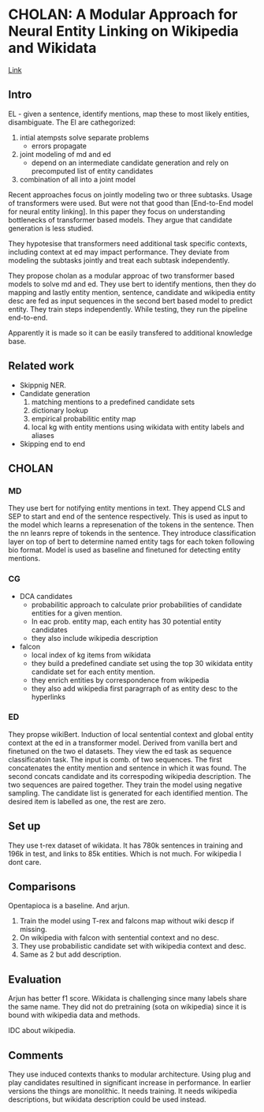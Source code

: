 # CHOLAN: A Modular Approach for Neural Entity Linking on Wikipedia and Wikidata

[Link](https://arxiv.org/abs/2101.09969)

## Intro

EL - given a sentence, identify mentions, map these to most likely entities, disambiguate.
The El are cathegorized: 
1. intial atempsts solve separate problems
   - errors propagate
2. joint modeling of md and ed
   - depend on an intermediate candidate generation and rely on precomputed list of entity candidates 
3. combination of all into a joint model

Recent approaches focus on jointly modeling two or three subtasks.
Usage of transformers were used.
But were not that good than [End-to-End model for neural entity linking].
In this paper they focus on understanding bottlenecks of transformer based models.
They argue that candidate generation is less studied.

They hypotesise that transformers need additional task specific contexts, including context at ed may impact performance.
They deviate from modeling the subtasks jointly and treat each subtask independently.

They propose cholan as a modular approac of two transformer based models to solve md and ed.
They use bert to identify mentions, then they do mapping and lastly entity mention, sentence, candidate and wikipedia entity desc are fed as input sequences in the second bert based model to predict entity.
They train steps independently.
While testing, they run the pipeline end-to-end.

Apparently it is made so it can be easily transfered to additional knowledge base.

## Related work

- Skippnig NER.
- Candidate generation
  1. matching mentions to a predefined candidate sets
  2. dictionary lookup
  3. empirical probabilitic entity map
  4. local kg with entity mentions using wikidata with entity labels and aliases
- Skipping end to end

## CHOLAN

### MD

They use bert for notifying entity mentions in text.
They append CLS and SEP to start and end of the sentence respectively.
This is used as input to the model which learns a represenation of the tokens in the sentence.
Then the nn leanrs repre of tokends in the sentence.
They introduce classification layer on top of bert to determine named entity tags for each token following bio format.
Model is used as baseline and finetuned for detecting entity mentions.

### CG

- DCA candidates
  - probabilitic approach to calculate prior probabilities of candidate entities for a given mention.
  - In eac prob. entity map, each entity has 30 potential entity candidates
  - they also include wikipedia description
- falcon 
  - local index of kg items from wikidata
  - they build a predefined candiate set using the top 30 wikidata entity candidate set for each entity mention.
  - they enrich entities by correspondence from wikipedia
  - they also add wikipedia first paragrraph of as entity desc to the hyperlinks

### ED

They propse wikiBert.
Induction of local sentential context and global entity context at the ed in a transformer model.
Derived from vanilla bert and finetuned on the two el datasets.
They view the ed task as sequence classificatoin task.
The input is comb. of two sequences.
The first concatenates the entity mention and sentence in which it was found.
The second concats candidate and its correspoding wikipedia description.
The two sequences are paired together.
They train the model using negative sampling.
The candidate list is generated for each identified mention.
The desired item is labelled as one, the rest are zero.

## Set up

They use t-rex dataset of wikidata.
It has 780k sentences in training and 196k in test, and links to 85k entities.
Which is not much.
For wikipedia I dont care.

## Comparisons

Opentapioca is a baseline.
And arjun.

1. Train the model using T-rex and falcons map without wiki descp if missing.
2. On wikipedia with falcon with sentential context and no desc.
3. They use probabilistic candidate set with wikipedia context and desc.
4. Same as 2 but add description.

## Evaluation

Arjun has better f1 score.
Wikidata is challenging since many labels share the same name.
They did not do pretraining (sota on wikipedia) since it is bound with wikipedia data and methods.

IDC about wikipedia.

## Comments

They use induced contexts thanks to modular architecture.
Using plug and play candidates resultined in significant increase in performance.
In earlier versions the things are monolithic.
It needs training.
It needs wikipedia descriptions, but wikidata description could be used instead.


